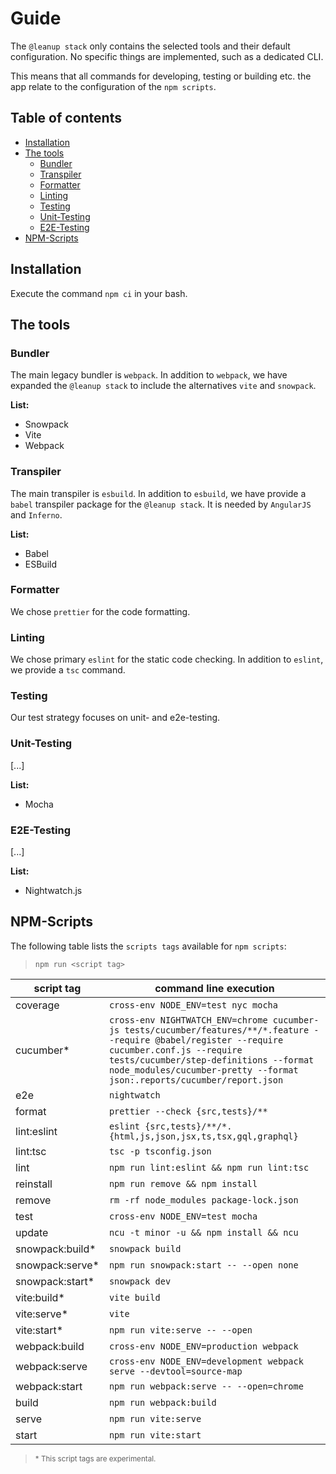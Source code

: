 <h1>Guide</h1>

The `@leanup stack` only contains the selected tools and their default configuration. No specific things are implemented, such as a dedicated CLI.

This means that all commands for developing, testing or building etc. the app relate to the configuration of the `npm scripts`.

<h2>Table of contents</h2>

- [Installation](#installation)
- [The tools](#the-tools)
  - [Bundler](#bundler)
  - [Transpiler](#transpiler)
  - [Formatter](#formatter)
  - [Linting](#linting)
  - [Testing](#testing)
  - [Unit-Testing](#unit-testing)
  - [E2E-Testing](#e2e-testing)
- [NPM-Scripts](#npm-scripts)

## Installation

Execute the command `npm ci` in your bash.

## The tools

### Bundler

The main legacy bundler is `webpack`. In addition to `webpack`, we have expanded the `@leanup stack` to include the alternatives `vite` and `snowpack`.

**List:**

- Snowpack
- Vite
- Webpack

### Transpiler

The main transpiler is `esbuild`. In addition to `esbuild`, we have provide a `babel` transpiler package for the `@leanup stack`. It is needed by `AngularJS` and `Inferno`.

**List:**

- Babel
- ESBuild

### Formatter

We chose `prettier` for the code formatting.

### Linting

We chose primary `eslint` for the static code checking. In addition to `eslint`, we provide a `tsc` command.

### Testing

Our test strategy focuses on unit- and e2e-testing.

### Unit-Testing

[...]

**List:**

- Mocha

### E2E-Testing

[...]

**List:**

- Nightwatch.js

## NPM-Scripts

The following table lists the `scripts tags` available for `npm scripts`:

> `npm run <script tag>`

| script tag       | command line execution                                                                                                                                                                                                                                              |
| ---------------- | ------------------------------------------------------------------------------------------------------------------------------------------------------------------------------------------------------------------------------------------------------------------- |
| coverage         | `cross-env NODE_ENV=test nyc mocha`                                                                                                                                                                                                                                 |
| cucumber\*       | `cross-env NIGHTWATCH_ENV=chrome cucumber-js tests/cucumber/features/**/*.feature --require @babel/register --require cucumber.conf.js --require tests/cucumber/step-definitions --format node_modules/cucumber-pretty --format json:.reports/cucumber/report.json` |
| e2e              | `nightwatch`                                                                                                                                                                                                                                                        |
| format           | `prettier --check {src,tests}/**`                                                                                                                                                                                                                                   |
| lint:eslint      | `eslint {src,tests}/**/*.{html,js,json,jsx,ts,tsx,gql,graphql}`                                                                                                                                                                                                     |
| lint:tsc         | `tsc -p tsconfig.json`                                                                                                                                                                                                                                              |
| lint             | `npm run lint:eslint && npm run lint:tsc`                                                                                                                                                                                                                           |
| reinstall        | `npm run remove && npm install`                                                                                                                                                                                                                                     |
| remove           | `rm -rf node_modules package-lock.json`                                                                                                                                                                                                                             |
| test             | `cross-env NODE_ENV=test mocha`                                                                                                                                                                                                                                     |
| update           | `ncu -t minor -u && npm install && ncu`                                                                                                                                                                                                                             |
| snowpack:build\* | `snowpack build`                                                                                                                                                                                                                                                    |
| snowpack:serve\* | `npm run snowpack:start -- --open none`                                                                                                                                                                                                                             |
| snowpack:start\* | `snowpack dev`                                                                                                                                                                                                                                                      |
| vite:build\*     | `vite build`                                                                                                                                                                                                                                                        |
| vite:serve\*     | `vite`                                                                                                                                                                                                                                                              |
| vite:start\*     | `npm run vite:serve -- --open`                                                                                                                                                                                                                                      |
| webpack:build    | `cross-env NODE_ENV=production webpack`                                                                                                                                                                                                                             |
| webpack:serve    | `cross-env NODE_ENV=development webpack serve --devtool=source-map`                                                                                                                                                                                                 |
| webpack:start    | `npm run webpack:serve -- --open=chrome`                                                                                                                                                                                                                            |
| build            | `npm run webpack:build`                                                                                                                                                                                                                                             |
| serve            | `npm run vite:serve`                                                                                                                                                                                                                                                |
| start            | `npm run vite:start`                                                                                                                                                                                                                                                |

> <small>\* This script tags are experimental.</small>
